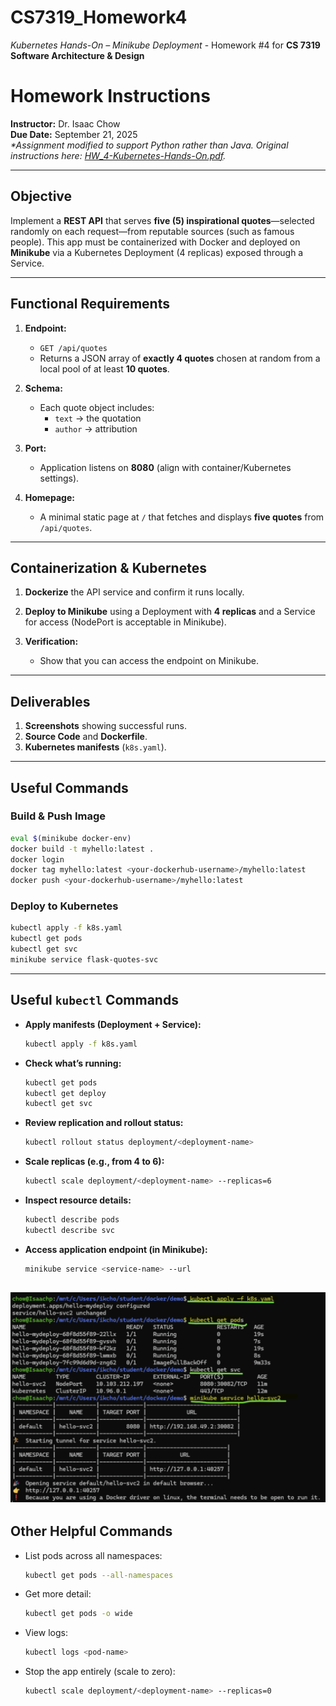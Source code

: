 # CS7319_Homework4
_Kubernetes Hands-On – Minikube Deployment_ - Homework #4 for **CS 7319 Software Architecture & Design**  



# Homework Instructions
**Instructor:** Dr. Isaac Chow  
**Due Date:** September 21, 2025  
_*Assignment modified to support Python rather than Java. Original instructions here: [HW_4-Kubernetes-Hands-On.pdf](instructions/HW4-Kubernetes-Hands-On.pdf)._  

---

## Objective  
Implement a **REST API** that serves **five (5) inspirational quotes**—selected randomly on each request—from reputable sources (such as famous people). This app must be containerized with Docker and deployed on **Minikube** via a Kubernetes Deployment (4 replicas) exposed through a Service.  

---

## Functional Requirements  

1. **Endpoint:**  
   - `GET /api/quotes`  
   - Returns a JSON array of **exactly 4 quotes** chosen at random from a local pool of at least **10 quotes**.  

2. **Schema:**  
   - Each quote object includes:  
     - `text` → the quotation  
     - `author` → attribution  

3. **Port:**  
   - Application listens on **8080** (align with container/Kubernetes settings).  

4. **Homepage:**  
   - A minimal static page at `/` that fetches and displays **five quotes** from `/api/quotes`.  

---

## Containerization & Kubernetes  

1. **Dockerize** the API service and confirm it runs locally.  

2. **Deploy to Minikube** using a Deployment with **4 replicas** and a Service for access (NodePort is acceptable in Minikube).  

3. **Verification:**  
   - Show that you can access the endpoint on Minikube.  

---

## Deliverables  

1. **Screenshots** showing successful runs.  
2. **Source Code** and **Dockerfile**.  
3. **Kubernetes manifests** (`k8s.yaml`).  

---

## Useful Commands  

### Build & Push Image  
```bash
eval $(minikube docker-env)
docker build -t myhello:latest .
docker login
docker tag myhello:latest <your-dockerhub-username>/myhello:latest
docker push <your-dockerhub-username>/myhello:latest
```

### Deploy to Kubernetes  
```bash
kubectl apply -f k8s.yaml
kubectl get pods
kubectl get svc
minikube service flask-quotes-svc
```

---

## Useful `kubectl` Commands  

- **Apply manifests (Deployment + Service):**  
  ```bash
  kubectl apply -f k8s.yaml
  ```

- **Check what’s running:**  
  ```bash
  kubectl get pods
  kubectl get deploy
  kubectl get svc
  ```

- **Review replication and rollout status:**  
  ```bash
  kubectl rollout status deployment/<deployment-name>
  ```

- **Scale replicas (e.g., from 4 to 6):**  
  ```bash
  kubectl scale deployment/<deployment-name> --replicas=6
  ```

- **Inspect resource details:**  
  ```bash
  kubectl describe pods
  kubectl describe svc
  ```

- **Access application endpoint (in Minikube):**  
  ```bash
  minikube service <service-name> --url
  ```

![Example Screenshot](instructions/instr_img1.png)
---

## Other Helpful Commands  

- List pods across all namespaces:  
  ```bash
  kubectl get pods --all-namespaces
  ```

- Get more detail:  
  ```bash
  kubectl get pods -o wide
  ```

- View logs:  
  ```bash
  kubectl logs <pod-name>
  ```

- Stop the app entirely (scale to zero):  
  ```bash
  kubectl scale deployment/<deployment-name> --replicas=0
  ```
